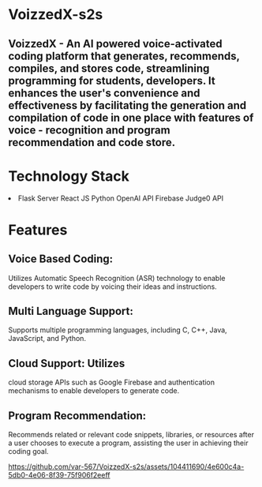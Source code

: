 # VoizzedX-s2s
VoizzedX - An AI powered voice-activated coding platform that generates, recommends, compiles, and stores code, streamlining programming for students, developers.
It enhances the user's convenience and effectiveness by facilitating the generation and compilation of code in one place
with features of voice - recognition and program recommendation and code store.
--
# Technology Stack
<li>Flask Server
React JS
Python
OpenAI API
Firebase
Judge0 API</li>


# Features
 ## Voice Based Coding:  
 Utilizes Automatic Speech Recognition (ASR) technology to enable developers to write code by voicing their ideas and instructions.
## Multi Language Support: 
Supports multiple programming languages, including C, C++, Java, JavaScript, and Python.
## Cloud Support: Utilizes 
cloud storage APIs such as Google Firebase and authentication mechanisms to enable developers to generate code.
## Program Recommendation:
Recommends related or relevant code snippets, libraries, or resources after a user chooses to execute a program, assisting the user in achieving their coding goal.




https://github.com/var-567/VoizzedX-s2s/assets/104411690/4e600c4a-5db0-4e06-8f39-75f906f2eeff

